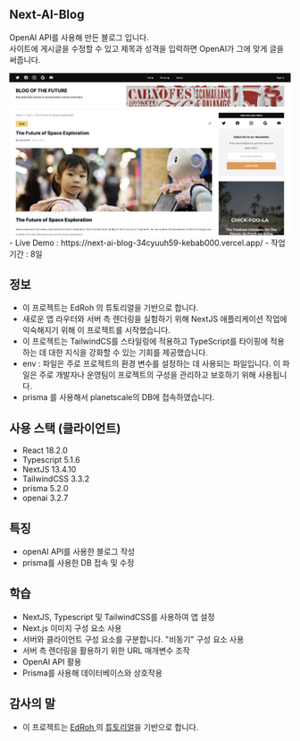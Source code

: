 ## Next-AI-Blog

OpenAI API를 사용해 만든 블로그 입니다.  
사이트에 게시글을 수정할 수 있고 제목과 성격을 입력하면 OpenAI가 그에 맞게 글을 써줍니다.

<img src="https://raw.githubusercontent.com/kebab000/next-ai-blog-app/main/public/AI-Blog.png" />
- Live Demo : https://next-ai-blog-34cyuuh59-kebab000.vercel.app/
- 작업 기간 : 8일

## 정보

- 이 프로젝트는 EdRoh 의 튜토리얼을 기반으로 합니다.
- 새로운 앱 라우터와 서버 측 렌더링을 실험하기 위해 NextJS 애플리케이션 작업에 익숙해지기 위해 이 프로젝트를 시작했습니다.
- 이 프로젝트는 TailwindCS를 스타일링에 적용하고 TypeScript를 타이핑에 적용하는 데 대한 지식을 강화할 수 있는 기회를 제공했습니다.
- env : 파일은 주로 프로젝트의 환경 변수를 설정하는 데 사용되는 파일입니다. 이 파일은 주로 개발자나 운영팀이 프로젝트의 구성을 관리하고 보호하기 위해 사용됩니다.
- prisma 를 사용해서 planetscale의 DB에 접속하였습니다.

## 사용 스택 (클라이언트)

- React 18.2.0
- Typescript 5.1.6
- NextJS 13.4.10
- TailwindCSS 3.3.2
- prisma 5.2.0
- openai 3.2.7

## 특징

- openAI API를 사용한 블로그 작성
- prisma를 사용한 DB 접속 및 수정

## 학습

- NextJS, Typescript 및 TailwindCSS를 사용하여 앱 설정
- Next.js 이미지 구성 요소 사용
- 서버와 클라이언트 구성 요소를 구분합니다. "비동기" 구성 요소 사용
- 서버 측 렌더링을 활용하기 위한 URL 매개변수 조작
- OpenAI API 활용
- Prisma를 사용해 데이터베이스와 상호작용

## 감사의 말

- 이 프로젝트는 [ EdRoh ](https://www.youtube.com/@EdRohDev)의 [튜토리얼](https://www.youtube.com/watch?v=pfHjxyeCHRs&t=7630s)을 기반으로 합니다.
